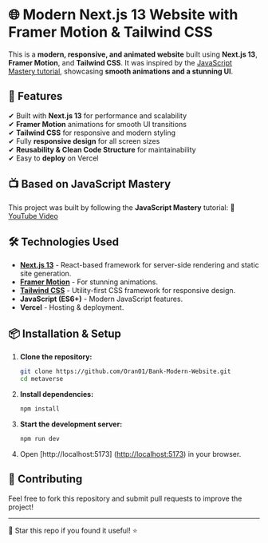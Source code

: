# 🌐 Modern Next.js 13 Website with Framer Motion & Tailwind CSS

This is a **modern, responsive, and animated website** built using **Next.js 13**, **Framer Motion**, and **Tailwind CSS**. It was inspired by the [JavaScript Mastery tutorial](https://www.youtube.com/watch?v=ugCN_gynFYw), showcasing **smooth animations and a stunning UI**.

## 🚀 Features

✔ Built with **Next.js 13** for performance and scalability  
✔ **Framer Motion** animations for smooth UI transitions  
✔ **Tailwind CSS** for responsive and modern styling  
✔ Fully **responsive design** for all screen sizes  
✔ **Reusability & Clean Code Structure** for maintainability  
✔ Easy to **deploy** on Vercel

## 📺 Based on JavaScript Mastery

This project was built by following the **JavaScript Mastery** tutorial:
🔗 [YouTube Video](https://www.youtube.com/watch?v=ugCN_gynFYw)

## 🛠️ Technologies Used

- **[Next.js 13](https://nextjs.org/)** - React-based framework for server-side rendering and static site generation.
- **[Framer Motion](https://www.framer.com/motion/)** - For stunning animations.
- **[Tailwind CSS](https://tailwindcss.com/)** - Utility-first CSS framework for responsive design.
- **JavaScript (ES6+)** - Modern JavaScript features.
- **Vercel** - Hosting & deployment.

## 📦 Installation & Setup

1. **Clone the repository:**

   ```sh
   git clone https://github.com/Oran01/Bank-Modern-Website.git
   cd metaverse

   ```

2. **Install dependencies:**

   ```sh
   npm install
   ```

3. **Start the development server:**

   ```sh
   npm run dev
   ```

4. Open [http://localhost:5173] (<http://localhost:5173>) in your browser.

## 🤝 Contributing

Feel free to fork this repository and submit pull requests to improve the project!

---

🌟 Star this repo if you found it useful! ⭐
